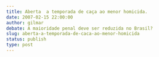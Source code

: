 ```yaml
---
title: Aberta  a temporada de caça ao menor homicida.
date: 2007-02-15 22:00:00
author: gilmar
debate: A maioridade penal deve ser reduzida no Brasil?
slug: aberta-a-temporada-de-caca-ao-menor-homicida
status: publish 
type: post
---
```



